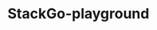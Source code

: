 # StackGo-playground

<script src="https://cdn.tryretool.com/embed.js"> </script>
<script>
var rt = window.retool.RetoolDashboard(document.getElementById('container'), 'https://stackgo.retool.com/embedded/public/efd7f9e2-d63d-4d3e-8e03-d654adfe916e')
</script>
